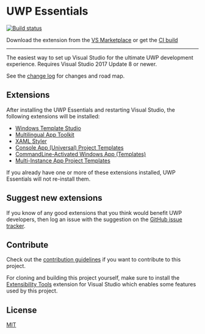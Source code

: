# UWP Essentials

[![Build status](https://ci.appveyor.com/api/projects/status/y63737bx9ebbmqhj?svg=true)](https://ci.appveyor.com/project/mrlacey/uwpessentials)

Download the extension from the [VS Marketplace](https://marketplace.visualstudio.com/items?itemName=MattLaceyLtd.UwpEssentials)
or get the
[CI build](http://vsixgallery.com/extension/UwpEssentials.4a541df8-8d9e-41fc-8e30-06f67c81588c/)

------------------------------------

The easiest way to set up Visual Studio for the ultimate UWP development experience. Requires Visual Studio 2017 Update 8 or newer.

See the [change log](CHANGELOG.md) for changes and road map.

## Extensions
After installing the UWP Essentials and restarting Visual Studio, the following extensions will be installed:

- [Windows Template Studio](https://marketplace.visualstudio.com/items?itemName=WASTeamAccount.WindowsTemplateStudio)
- [Multilingual App Toolkit](https://marketplace.visualstudio.com/items?itemName=MultilingualAppToolkit.MultilingualAppToolkit-18308)
- [XAML Styler](https://marketplace.visualstudio.com/items?itemName=TeamXavalon.XAMLStyler)
- [Console App (Universal) Project Templates](https://marketplace.visualstudio.com/items?itemName=AndrewWhitechapelMSFT.ConsoleAppUniversal)
- [CommandLine-Activated Windows App (Templates)](https://marketplace.visualstudio.com/items?itemName=AndrewWhitechapelMSFT.CommandLine-ActivatedWindowsApp)
- [Multi-Instance App Project Templates ](https://marketplace.visualstudio.com/items?itemName=AndrewWhitechapelMSFT.MultiInstanceApps)

If you already have one or more of these extensions installed, UWP Essentials will not re-install them.

## Suggest new extensions
If you know of any good extensions that you think would benefit UWP developers, then log an issue with the suggestion on the [GitHub issue tracker](https://github.com/mrlacey/UwpEssentials/issues).

## Contribute
Check out the [contribution guidelines](.github/CONTRIBUTING.md) if you want to contribute to this project.

For cloning and building this project yourself, make sure to install the
[Extensibility Tools](https://visualstudiogallery.msdn.microsoft.com/ab39a092-1343-46e2-b0f1-6a3f91155aa6)
extension for Visual Studio which enables some features used by this project.

## License
[MIT](LICENSE)
